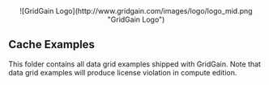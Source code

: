 <center>
![GridGain Logo](http://www.gridgain.com/images/logo/logo_mid.png "GridGain Logo")
</center>

## Cache Examples
This folder contains all data grid examples shipped with GridGain. Note that data grid examples
will produce license violation in compute edition.